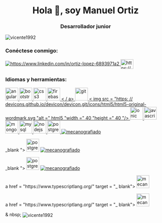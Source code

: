 <h1 align = "center"> Hola 👋, soy Manuel Ortiz </h1>
<h3 align = "center"> Desarrollador junior </h3>

<p align = "left"> <img src = "https: / /komarev.com/ghpvc/?username=vicente1992&label=Profile%20views&color=0e75b6&style=flat "alt =" vicente1992 "/> </p>

<h3 align =" left "> Conéctese conmigo: </h3>
<p align = "izquierda">
<a href="https://linkedin.com/in/https://www.linkedin.com/in/ortiz-lopez-6893971a2" target="blank"> <img align = "centro "src =" https://cdn.jsdelivr.net/npm/simple-icons@3.0.1/icons/linkedin.svg "alt =" https://www.linkedin.com/in/ortiz-lopez-6893971a2 "altura =" 30 "ancho =" 40 "/> </ a>
<a href="https://fb.com/https://www.facebook.com/manuelvicente.ortiz/" target="blank"> <img align = "center" src = "https: // cdn. jsdelivr.net/npm/simple-icons@3.0.1/icons/facebook.svg "alt =" https://www.facebook.com/manuelvicente.ortiz/ "height =" 30 "width =" 40 "/> </a>
</p>

<h3 align = "left"> Idiomas y herramientas: </h3>
<p align = "left"> <a href="https://angular.io" target="_blank"> <img src = "https://devicons.github.io/devicon/devicon.git/icons/ angularjs / angularjs-original.svg "alt =" angularjs "width =" 40 "height =" 40 "/> </a> <a href="https://getbootstrap.com" target="_blank"> <img src = "https://devicons.github.io/devicon/devicon.git/icons/bootstrap/bootstrap-plain.svg" alt = "bootstrap" width = "40" height = "40" /> </a> <a href="https://www.w3schools.com/css/" target="_blank"> <img src = "https://devicons.github.io/devicon/devicon.git / icons / css3 / css3-original-wordmark.svg "alt =" css3 "width =" 40 "height =" 40 "/> </a> <a href =" https://firebase.google.com/ "target =" _ blank "> <img src =" https://www.vectorlogo.zone/logos/firebase/firebase-icon.svg "alt =" firebase "width =" 40 "height =" 40 "/> < / a> <a href="https://git-scm.com/" target="_blank"> <img src = "https://www.vectorlogo.zone/logos/git-scm/git-scm- icon.svg "alt =" git "width =" 40 "height =" 40 "/> </a> <a href="https://www.w3.org/html/" target="_blank"> < img src = "https: // devicons.github.io/devicon/devicon.git/icons/html5/html5-original-wordmark.svg "alt =" html5 "width =" 40 "height =" 40 "/> </a> <a href =" https: //ionicframework.com "target =" _ blank "> <img src =" https://upload.wikimedia.org/wikipedia/commons/d/d1/Ionic_Logo.svg "alt =" ionic "width =" 40 "de altura = "40" /> </a> <a href="https://developer.mozilla.org/en-US/docs/Web/JavaScript" target="_blank"> <img src = "https: // devicons.github.io/devicon/devicon.git/icons/javascript/javascript-original.svg "alt =" javascript "width =" 40 "height =" 40 "/> </a> <a href =" https://www.mongodb.com/ "target =" _ blank "> <img src =" https://devicons.github.io/devicon/devicon.git/icons/mongodb/mongodb-original-wordmark.svg "alt = "mongodb" width = "40" height = "40" /> </a> <a href="https://www.mysql.com/" target="_blank"> <img src = "https: // devicons.github.io/devicon/devicon.git/icons/mysql/mysql-original-wordmark.svg "alt =" mysql "width =" 40 "height =" 40 "/> </a> <a href =" https://nodejs.org "target =" _ blank "> <img src =" https://devicons.github.io/devicon/devicon.git/icons/nodejs/nodejs-original-wordmark.svg "alt =" nodejs "ancho =" 40 "height = "40" /> </a> <a href="https://www.postgresql.org" target="_blank"> <img src = "https://devicons.github.io/devicon/devicon .git / icons / postgresql / postgresql-original-wordmark.svg "alt =" postgresql "width =" 40 "height =" 40 "/> </a> <a href =" https://www.typescriptlang.org / "target =" _ blank "> <img src =" https://devicons.github.io/devicon/devicon.git/icons/typescript/typescript-original.svg "alt =" mecanografiado "ancho =" 40 "alto = "40" /> </a> </p>_blank "> <img src =" https://devicons.github.io/devicon/devicon.git/icons/postgresql/postgresql-original-wordmark.svg "alt =" postgresql "width =" 40 "height =" 40 "/> </a> <a href="https://www.typescriptlang.org/" target="_blank"> <img src =" https://devicons.github.io/devicon/devicon.git/ icons / mecanografiado / mecanografiado-original.svg "alt =" mecanografiado "ancho =" 40 "alto =" 40 "/> </a> </p>_blank "> <img src =" https://devicons.github.io/devicon/devicon.git/icons/postgresql/postgresql-original-wordmark.svg "alt =" postgresql "width =" 40 "height =" 40 "/> </a> <a href="https://www.typescriptlang.org/" target="_blank"> <img src =" https://devicons.github.io/devicon/devicon.git/ icons / mecanografiado / mecanografiado-original.svg "alt =" mecanografiado "ancho =" 40 "alto =" 40 "/> </a> </p>a href = "https://www.typescriptlang.org/" target = "_ blank"> <img src = "https://devicons.github.io/devicon/devicon.git/icons/typescript/typescript-original. svg "alt =" mecanografiado "width =" 40 "height =" 40 "/> </a> </p>a href = "https://www.typescriptlang.org/" target = "_ blank"> <img src = "https://devicons.github.io/devicon/devicon.git/icons/typescript/typescript-original. svg "alt =" mecanografiado "width =" 40 "height =" 40 "/> </a> </p>

<p> & nbsp; <img align = "center" src = "https://github-readme-stats.vercel.app/api?username=vicente1992&show_icons=true&locale=en" alt = "vicente1992" /> </p>
